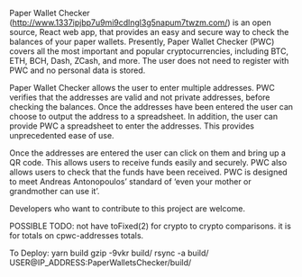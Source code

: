 Paper Wallet Checker (http://www.1337ipjbp7u9mi9cdlngl3g5napum7twzm.com/)
is an open source, React web app, that provides an easy and secure way to check
the balances of your paper wallets.  Presently, Paper Wallet Checker (PWC)
covers all the most important and popular cryptocurrencies,
including BTC, ETH, BCH, Dash, ZCash, and more.  The user does not need to
register with PWC and no personal data is stored.  

Paper Wallet Checker allows the user to enter multiple addresses.  PWC verifies
that the addresses are valid and not private addresses, before checking the
balances.  Once the addresses have been entered the user can choose to output
the address to a spreadsheet.  In addition, the user can provide PWC a
spreadsheet to enter the addresses.  This provides unprecedented ease of use.  

Once the addresses are entered the user can click on them and bring up a
QR code.  This allows users to receive funds easily and securely.  PWC also
allows users to check that the funds have been received.  PWC is designed
to meet Andreas Antonopoulos’ standard of ‘even your mother or grandmother
can use it’.

Developers who want to contribute to this project are welcome.





POSSIBLE TODO:
not have toFixed(2) for crypto to crypto comparisons.
it is for totals on cpwc-addresses totals.


To Deploy:
yarn build
gzip -9vkr build/
rsync -a build/ USER@IP_ADDRESS:PaperWalletsChecker/build/
